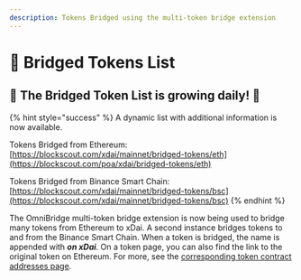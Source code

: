 ```yaml
---
description: Tokens Bridged using the multi-token bridge extension
---
```


# 🌱 Bridged Tokens List

## 🌱 The Bridged Token List is growing daily! 🌱

{% hint style="success" %}
A dynamic list with additional information is now available.

Tokens Bridged from Ethereum: [https://blockscout.com/xdai/mainnet/bridged-tokens/eth](https://blockscout.com/poa/xdai/bridged-tokens/eth)

Tokens Bridged from Binance Smart Chain: [https://blockscout.com/xdai/mainnet/bridged-tokens/bsc](https://blockscout.com/xdai/mainnet/bridged-tokens/bsc)
{% endhint %}

The OmniBridge multi-token bridge extension is now being used to bridge many tokens from Ethereum to xDai. A second instance bridges tokens to and from the Binance Smart Chain. When a token is bridged, the name is appended with _**on xDai**_. On a token page, you can also find the link to the original token on Ethereum. For more, see the [corresponding token contract addresses page](../correspondence-of-bridgeable-tokens.md).

